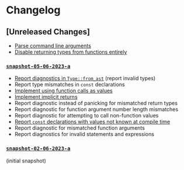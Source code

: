 # Changelog

## [Unreleased Changes]
- [Parse command line arguments](https://github.com/amp-lang/ampc/issues/11)
- [Disable returning types from functions entirely](https://github.com/amp-lang/ampc/issues/10)

### [`snapshot-05-06-2023-a`](https://github.com/amp-lang/ampc/releases/tag/snapshot-05-06-2023-a)
- [Report diagnostics in `Type::from_ast`](https://github.com/amp-lang/ampc/issues/5) (report invalid types)
- Report type mismatches in `const` declarations
- [Implement using function calls as values](https://github.com/amp-lang/ampc/issues/8)
- [Implement implicit returns](https://github.com/amp-lang/ampc/issues/6)
- Report diagnostic instead of panicking for mismatched return types
- Report diagnostic for function argument number length mismatches
- Report diagnostic for attempting to call non-function values
- [Report `const` declarations with values not known at compile time](https://github.com/amp-lang/ampc/issues/9)
- Report diagnostic for mismatched function arguments
- Report diagnostics for invalid statements and expressions

### [`snapshot-02-06-2023-a`](https://github.com/amp-lang/ampc/releases/tag/snapshot-02-06-2023-a)
(initial snapshot)